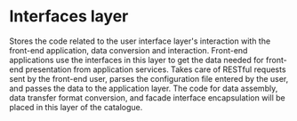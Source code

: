 # Interfaces layer

Stores the code related to the user interface layer's interaction with the front-end application, data conversion and interaction. Front-end applications use the interfaces in this layer to get the data needed for front-end presentation from application services. Takes care of RESTful requests sent by the front-end user, parses the configuration file entered by the user, and passes the data to the application layer. The code for data assembly, data transfer format conversion, and facade interface encapsulation will be placed in this layer of the catalogue.
